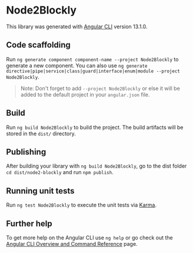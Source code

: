 # Node2Blockly

This library was generated with [Angular CLI](https://github.com/angular/angular-cli) version 13.1.0.

## Code scaffolding

Run `ng generate component component-name --project Node2Blockly` to generate a new component. You can also use `ng generate directive|pipe|service|class|guard|interface|enum|module --project Node2Blockly`.
> Note: Don't forget to add `--project Node2Blockly` or else it will be added to the default project in your `angular.json` file. 

## Build

Run `ng build Node2Blockly` to build the project. The build artifacts will be stored in the `dist/` directory.

## Publishing

After building your library with `ng build Node2Blockly`, go to the dist folder `cd dist/node2-blockly` and run `npm publish`.

## Running unit tests

Run `ng test Node2Blockly` to execute the unit tests via [Karma](https://karma-runner.github.io).

## Further help

To get more help on the Angular CLI use `ng help` or go check out the [Angular CLI Overview and Command Reference](https://angular.io/cli) page.
